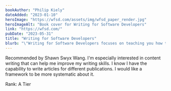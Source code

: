 ```yaml
---
bookAuthor: "Philip Kiely"
dateAdded: "2023-01-10"
heroImage: "https://wfsd.com/assets/img/wfsd_paper_render.jpg"
heroImageAlt: "Book cover for Writing for Software Developers"
link: "https://wfsd.com/"
pubDate: "2023-05-31"
title: "Writing for Software Developers"
blurb: "\"Writing for Software Developers focuses on teaching you how to envision, create, and publish mid-length technical tutorials and articles, but the principles and practices you’ll develop will help you write anything from a short README to an entire technical book. And regardless of why you write, this guide aims to provide you with the techniques you will need to reach your goals.\""
---
```


Recommended by Shawn Swyx Wang. I'm especially interested in content writing that can help me improve my writing skills.
I know I have the capability to write articles for different publications. I would like a framework to be more systematic about it.

Rank: A Tier
